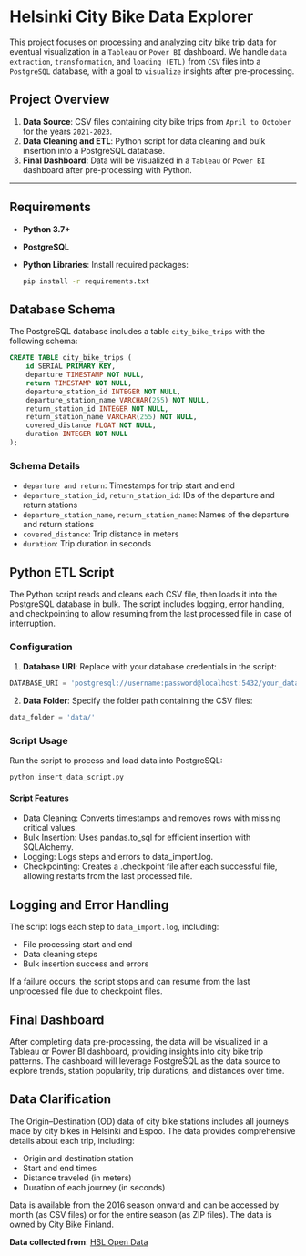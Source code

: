# Helsinki City Bike Data Explorer

This project focuses on processing and analyzing city bike trip data for eventual visualization in a `Tableau` or `Power BI` dashboard. We handle `data extraction`, `transformation`, and `loading (ETL)` from `CSV` files into a `PostgreSQL` database, with a goal to `visualize` insights after pre-processing.

## Project Overview

1. **Data Source**: CSV files containing city bike trips from `April to October` for the years `2021-2023`.
2. **Data Cleaning and ETL**: Python script for data cleaning and bulk insertion into a PostgreSQL database.
3. **Final Dashboard**: Data will be visualized in a `Tableau` or `Power BI` dashboard after pre-processing with Python.

---

## Requirements

- **Python 3.7+**
- **PostgreSQL**
- **Python Libraries**: Install required packages:
  
  ```bash
  pip install -r requirements.txt
  ```

## Database Schema

The PostgreSQL database includes a table `city_bike_trips` with the following schema:

```SQL
CREATE TABLE city_bike_trips (
    id SERIAL PRIMARY KEY,
    departure TIMESTAMP NOT NULL,
    return TIMESTAMP NOT NULL,
    departure_station_id INTEGER NOT NULL,
    departure_station_name VARCHAR(255) NOT NULL,
    return_station_id INTEGER NOT NULL,
    return_station_name VARCHAR(255) NOT NULL,
    covered_distance FLOAT NOT NULL,
    duration INTEGER NOT NULL
);
```

### Schema Details

- `departure and return`: Timestamps for trip start and end
- `departure_station_id`, `return_station_id`: IDs of the departure and return stations
- `departure_station_name`, `return_station_name`: Names of the departure and return stations
- `covered_distance`: Trip distance in meters
- `duration`: Trip duration in seconds

## Python ETL Script

The Python script reads and cleans each CSV file, then loads it into the PostgreSQL database in bulk. The script includes logging, error handling, and checkpointing to allow resuming from the last processed file in case of interruption.

### Configuration

1. **Database URI**: Replace with your database credentials in the script:

```python
DATABASE_URI = 'postgresql://username:password@localhost:5432/your_database'
```

2. **Data Folder**: Specify the folder path containing the CSV files:

```python
data_folder = 'data/'
```

### Script Usage

Run the script to process and load data into PostgreSQL:

```bash
python insert_data_script.py
```

#### Script Features

- Data Cleaning: Converts timestamps and removes rows with missing critical values.
- Bulk Insertion: Uses pandas.to_sql for efficient insertion with SQLAlchemy.
- Logging: Logs steps and errors to data_import.log.
- Checkpointing: Creates a .checkpoint file after each successful file, allowing restarts from the last processed file.

## Logging and Error Handling

The script logs each step to `data_import.log`, including:

- File processing start and end
- Data cleaning steps
- Bulk insertion success and errors

If a failure occurs, the script stops and can resume from the last unprocessed file due to checkpoint files.

## Final Dashboard

After completing data pre-processing, the data will be visualized in a Tableau or Power BI dashboard, providing insights into city bike trip patterns. The dashboard will leverage PostgreSQL as the data source to explore trends, station popularity, trip durations, and distances over time.

## Data Clarification

The Origin–Destination (OD) data of city bike stations includes all journeys made by city bikes in Helsinki and Espoo. The data provides comprehensive details about each trip, including:

- Origin and destination station
- Start and end times
- Distance traveled (in meters)
- Duration of each journey (in seconds)

Data is available from the 2016 season onward and can be accessed by month (as CSV files) or for the entire season (as ZIP files). The data is owned by City Bike Finland.

**Data collected from**: [HSL Open Data](https://www.hsl.fi/en/hsl/open-data)
